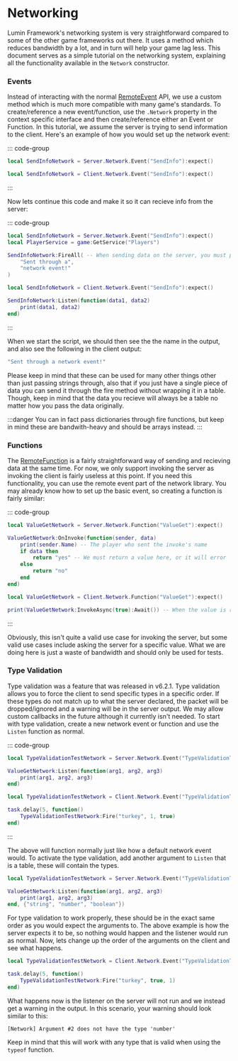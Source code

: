# Networking

Lumin Framework's networking system is very straightforward compared to some of the other game frameworks out there. It uses a method which reduces bandwidth by a lot, and in turn will help your game lag less. This document serves as a simple tutorial on the networking system, explaining all the functionality available in the `Network` constructor.

### Events

Instead of interacting with the normal [RemoteEvent](https://create.roblox.com/docs/reference/engine/classes/RemoteEvent) API, we use a custom method which is much more compatible with many game's standards. To create/reference a new event/function, use the `.Network` property in the context specific interface and then create/reference either an Event or Function. In this tutorial, we assume the server is trying to send information to the client. Here's an example of how you would set up the network event:

::: code-group
```lua [Server]
local SendInfoNetwork = Server.Network.Event("SendInfo"):expect()
```

```lua [Client]
local SendInfoNetwork = Client.Network.Event("SendInfo"):expect()
```
:::

Now lets continue this code and make it so it can recieve info from the server:

::: code-group
```lua [Server]
local SendInfoNetwork = Server.Network.Event("SendInfo"):expect()
local PlayerService = game:GetService("Players")

SendInfoNetwork:FireAll( -- When sending data on the server, you must pass a player argument. In this example though, we are firing to all players.
    "Sent through a",
    "network event!"
)
```

```lua [Client]
local SendInfoNetwork = Client.Network.Event("SendInfo"):expect()

SendInfoNetwork:Listen(function(data1, data2)
    print(data1, data2)
end)
```
:::

When we start the script, we should then see the the name in the output, and also see the following in the client output:

```lua
"Sent through a network event!"
```

Please keep in mind that these can be used for many other things other than just passing strings through, also that if you just have a single piece of data you can send it through the fire method without wrapping it in a table. Though, keep in mind that the data you recieve will always be a table no matter how you pass the data originally.

:::danger
You can in fact pass dictionaries through fire functions, but keep in mind these are bandwith-heavy and should be arrays instead.
:::

### Functions

The [RemoteFunction](https://create.roblox.com/docs/reference/engine/classes/RemoteFunction) is a fairly straightforward way of sending and recieving data at the same time. For now, we only support invoking the server as invoking the client is fairly useless at this point. If you need this functionality, you can use the remote event part of the network library. You may already know how to set up the basic event, so creating a function is fairly similar:

::: code-group
```lua [Server]
local ValueGetNetwork = Server.Network.Function("ValueGet"):expect()

ValueGetNetwork:OnInvoke(function(sender, data)
    print(sender.Name) -- The player who sent the invoke's name
    if data then
        return "yes" -- We must return a value here, or it will error
    else
        return "no"
    end
end)
```

```lua [Client]
local ValueGetNetwork = Client.Network.Function("ValueGet"):expect()

print(ValueGetNetwork:InvokeAsync(true):Await()) -- When the value is recieved, this should return "yes" according to the server code.
```
:::

Obviously, this isn't quite a valid use case for invoking the server, but some valid use cases include asking the server for a specific value. What we are doing here is just a waste of bandwidth and should only be used for tests.

### Type Validation

Type validation was a feature that was released in v6.2.1. Type validation allows you to force the client to send specific types in a specific order. If these types do not match up to what the server declared, the packet will be dropped/ignored and a warning will be in the server output. We may allow custom callbacks in the future although it currently isn't needed. To start with type validation, create a new network event or function and use the `Listen` function as normal.

::: code-group
```lua [Server]
local TypeValidationTestNetwork = Server.Network.Event("TypeValidationTest"):expect()

ValueGetNetwork:Listen(function(arg1, arg2, arg3)
    print(arg1, arg2, arg3)
end)
```

```lua [Client]
local TypeValidationTestNetwork = Client.Network.Event("TypeValidationTest"):expect()

task.delay(5, function()
    TypeValidationTestNetwork:Fire("turkey", 1, true)
end)
```
:::

The above will function normally just like how a default network event would. To activate the type validation, add another argument to `Listen` that is a table, these will contain the types.

```lua
local TypeValidationTestNetwork = Server.Network.Event("TypeValidationTest"):expect()

ValueGetNetwork:Listen(function(arg1, arg2, arg3)
    print(arg1, arg2, arg3)
end, {"string", "number", "boolean"})
```
For type validation to work properly, these should be in the exact same order as you would expect the arguments to. The above example is how the server expects it to be, so nothing would happen and the listener would run as normal. Now, lets change up the order of the arguments on the client and see what happens. 

```lua
local TypeValidationTestNetwork = Client.Network.Event("TypeValidationTest"):expect()

task.delay(5, function()
    TypeValidationTestNetwork:Fire("turkey", true, 1)
end)
```
What happens now is the listener on the server will not run and we instead get a warning in the output. In this scenario, your warning should look similar to this:

`[Network] Argument #2 does not have the type 'number'`

Keep in mind that this will work with any type that is valid when using the `typeof` function.
